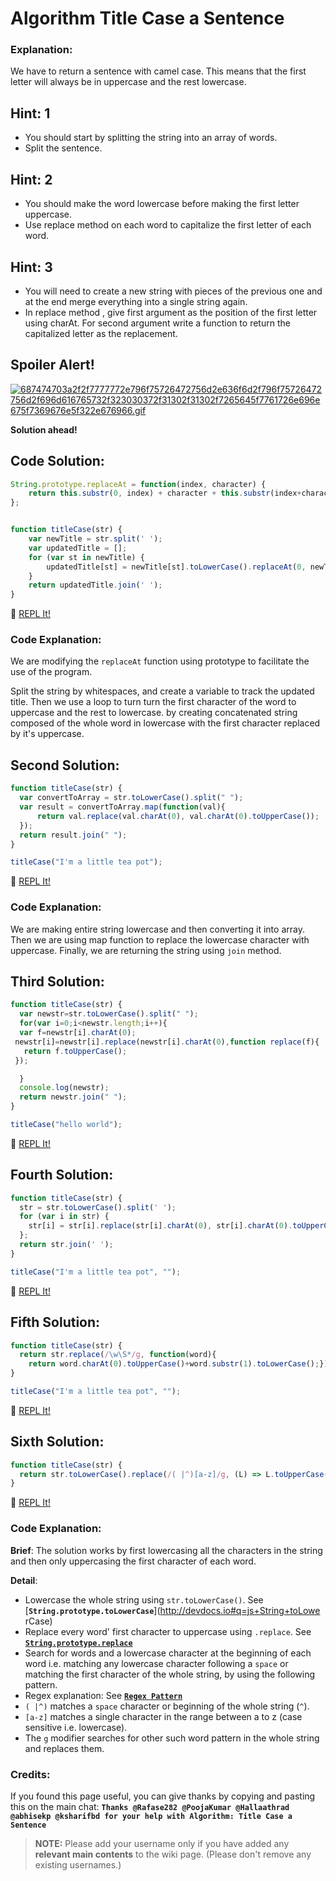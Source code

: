 # Algorithm Title Case a Sentence

### Explanation:
We have to return a sentence with camel case. This means that the first letter will always be in uppercase and the rest lowercase.

## Hint: 1
- You should start by splitting the string into an array of words.
- Split the sentence.

## Hint: 2
- You should make the word lowercase before making the first letter uppercase.
- Use replace method on each word to capitalize the first letter of each word.

## Hint: 3
- You will need to create a new string with pieces of the previous one and at the end merge everything into a single string again.
- In replace method , give first argument as the position of the first letter using charAt. For second argument write a function to return the capitalized letter as the replacement.

## Spoiler Alert!
[![687474703a2f2f7777772e796f75726472756d2e636f6d2f796f75726472756d2f696d616765732f323030372f31302f31302f7265645f7761726e696e675f7369676e5f322e676966.gif](https://files.gitter.im/FreeCodeCamp/Wiki/nlOm/thumb/687474703a2f2f7777772e796f75726472756d2e636f6d2f796f75726472756d2f696d616765732f323030372f31302f31302f7265645f7761726e696e675f7369676e5f322e676966.gif)](https://files.gitter.im/FreeCodeCamp/Wiki/nlOm/687474703a2f2f7777772e796f75726472756d2e636f6d2f796f75726472756d2f696d616765732f323030372f31302f31302f7265645f7761726e696e675f7369676e5f322e676966.gif)

**Solution ahead!**

## Code Solution:

```js
String.prototype.replaceAt = function(index, character) {
    return this.substr(0, index) + character + this.substr(index+character.length);
};


function titleCase(str) {
    var newTitle = str.split(' ');
    var updatedTitle = [];
    for (var st in newTitle) {
        updatedTitle[st] = newTitle[st].toLowerCase().replaceAt(0, newTitle[st].charAt(0).toUpperCase());
    }
    return updatedTitle.join(' ');
}
```

:rocket: [REPL It!](https://repl.it/CLjU/8)

### Code Explanation:
We are modifying the `replaceAt` function using prototype to facilitate the use of the program.

Split the string by whitespaces, and create a variable to track the updated title. Then we use a loop to turn turn the first character of the word to uppercase and the rest to lowercase. by creating concatenated string composed of the whole word in lowercase with the first character replaced by it's uppercase.

## Second Solution:

```js
function titleCase(str) {
  var convertToArray = str.toLowerCase().split(" ");
  var result = convertToArray.map(function(val){
      return val.replace(val.charAt(0), val.charAt(0).toUpperCase());
  });
  return result.join(" ");
}

titleCase("I'm a little tea pot");
```

:rocket: [REPL It!](https://repl.it/CLjU/9)

### Code Explanation:
We are making entire string lowercase and then converting it into array. Then we are using map function to replace the lowercase character with uppercase. Finally, we are returning the string using `join` method.

## Third Solution:

```js
function titleCase(str) {
  var newstr=str.toLowerCase().split(" ");
  for(var i=0;i<newstr.length;i++){
  var f=newstr[i].charAt(0);
 newstr[i]=newstr[i].replace(newstr[i].charAt(0),function replace(f){
   return f.toUpperCase();
 });

  }
  console.log(newstr);
  return newstr.join(" ");
}

titleCase("hello world");
```

:rocket: [REPL It!](https://repl.it/CLjU/11)

## Fourth Solution:

```js
function titleCase(str) {
  str = str.toLowerCase().split(' ');
  for (var i in str) {
    str[i] = str[i].replace(str[i].charAt(0), str[i].charAt(0).toUpperCase());
  };
  return str.join(' ');
}

titleCase("I'm a little tea pot", "");
```

:rocket: [REPL It!](https://repl.it/CLjU/12)

## Fifth Solution:

```js
function titleCase(str) {
  return str.replace(/\w\S*/g, function(word){
    return word.charAt(0).toUpperCase()+word.substr(1).toLowerCase();});
}

titleCase("I'm a little tea pot", "");
```

:rocket: [REPL It!](https://repl.it/CLjU/13)

## Sixth Solution:

```js
function titleCase(str) {
  return str.toLowerCase().replace(/( |^)[a-z]/g, (L) => L.toUpperCase());
}
```

:rocket: [REPL It!](https://repl.it/CLjU/14)

### Code Explanation:
**Brief**: The solution works by first lowercasing all the characters in the string and then only uppercasing the first character of each word.

**Detail**:

- Lowercase the whole string using `str.toLowerCase()`. See  [**`String.prototype.toLowerCase`**](http://devdocs.io#q=js+String+toLowe
rCase)
- Replace every word' first character to uppercase using `.replace`. See  [**`String.prototype.replace`**](http://devdocs.io#q=js+String+replace)
- Search for words and a lowercase character at the beginning of each word i.e. matching any lowercase character following a `space` or matching the first character of the whole string, by using the following pattern.
- Regex explanation: See [**`Regex Pattern`**](http://regex101.com/)
 - `( |^)` matches a `space` character or beginning of the whole string (`^`).
 - `[a-z]` matches a single character in the range between a to z (case sensitive i.e. lowercase).
- The `g` modifier searches for other such word pattern in the whole string and replaces them.

### Credits:
If you found this page useful, you can give thanks by copying and pasting this on the main chat:
**`Thanks @Rafase282 @PoojaKumar @Hallaathrad @abhisekp @ksharifbd for your help with Algorithm: Title Case a Sentence`**

> **NOTE:** Please add your username only if you have added any **relevant main contents** to the wiki page. (Please don't remove any existing usernames.)
